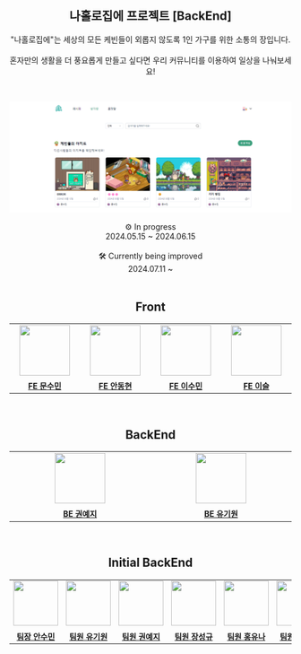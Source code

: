<div align="center">

## 나홀로집에 프로젝트 [BackEnd]

"나홀로집에"는 세상의 모든 케빈들이 외롭지 않도록 1인 가구를 위한 소통의 장입니다.
<br><br>
혼자만의 생활을 더 풍요롭게 만들고 싶다면 우리 커뮤니티를 이용하여 일상을 나눠보세요!

<br>
<a href ="https://www.na-holo.site/">
    <p align="center">
      <img src="homealone.png">
    </p>
</a>


⚙️ In progress<br>
2024.05.15 ~ 2024.06.15<br><br>
🛠️ Currently being improved<br>
2024.07.11 ~ <br><br>

## Front
<table style="width: 100%;">
  <tr>
    <td style="width: 14%; text-align: center;"><img src="https://avatars.githubusercontent.com/u/125293472?v=4" width="90" height="90"></td>
    <td style="width: 14%; text-align: center;"><img src="https://avatars.githubusercontent.com/u/78803763?v=4" width="90" height="90"></td>
    <td style="width: 14%; text-align: center;"><img src="https://avatars.githubusercontent.com/u/124219344?v=4" width="90" height="90"></td>
    <td style="width: 14%; text-align: center;"><img src="https://avatars.githubusercontent.com/u/55569192?v=4" width="90" height="90"></td>
  </tr>
  <tr>
    <td style="width: 14%; text-align: center;"><a href=""><strong>FE 문수민</strong></a></td>
    <td style="width: 14%; text-align: center;"><a href=""><strong>FE 안동현</strong></a></td>
    <td style="width: 14%; text-align: center;"><a href=""><strong>FE 이수민</strong></a></td>
    <td style="width: 14%; text-align: center;"><a href=""><strong>FE 이슬</strong></a></td>
  </tr>
</table>
<br>

## BackEnd
<table style="width: 100%;">
  <tr>
    <td style="width: 14%; text-align: center;"><img src="https://avatars.githubusercontent.com/u/101305955?v=4" width="90" height="90"></td>
    <td style="width: 14%; text-align: center;"><img src="https://avatars.githubusercontent.com/u/33805448?v=4" width="90" height="90"></td>
  </tr>
  <tr>
    <td style="width: 14%; text-align: center;"><a href=""><strong>BE 권예지</strong></a></td>
    <td style="width: 14%; text-align: center;"><a href=""><strong>BE 유기원</strong></a></td>
  </tr>
</table>
<br>

## Initial BackEnd
<table style="width: 100%;">
  <tr>
    <td style="width: 14%; text-align: center;"><img src="src/main/resources/static/img/asm.png" width="80" height="80"></td>
    <td style="width: 14%; text-align: center;"><img src="src/main/resources/static/img/ygw.png" width="80" height="80"></td>
    <td style="width: 14%; text-align: center;"><img src="src/main/resources/static/img/gyj.jpg" width="80" height="80"></td>
    <td style="width: 14%; text-align: center;"><img src="src/main/resources/static/img/jsg.png" width="80" height="80"></td>
    <td style="width: 14%; text-align: center;"><img src="src/main/resources/static/img/hyn.png" width="80" height="80"></td>
    <td style="width: 14%; text-align: center;"><img src="src/main/resources/static/img/gms.png" width="80" height="80"></td>
    <td style="width: 14%; text-align: center;"><img src="src/main/resources/static/img/nsg.png" width="80" height="80"></td>
  </tr>
  <tr>
    <td style="width: 14%; text-align: center;"><a href=""><strong>팀장 안수민</strong></a></td>
    <td style="width: 14%; text-align: center;"><a href=""><strong>팀원 유기원</strong></a></td>
    <td style="width: 14%; text-align: center;"><a href="https://github.com/mylazysundaycat"><strong>팀원 권예지</strong></a></td>
    <td style="width: 14%; text-align: center;"><a href=""><strong>팀원 장성규</strong></a></td>
    <td style="width: 14%; text-align: center;"><a href=""><strong>팀원 홍유나</strong></a></td>
    <td style="width: 14%; text-align: center;"><a href=""><strong>팀원 고민성</strong></a></td>
    <td style="width: 14%; text-align: center;"><a href=""><strong>팀원 노석규</strong></a></td>
  </tr>
</table><br>


</div>
